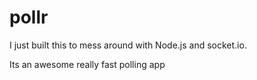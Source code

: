 pollr
=====

I just built this to mess around with Node.js and socket.io.

Its an awesome really fast polling app

